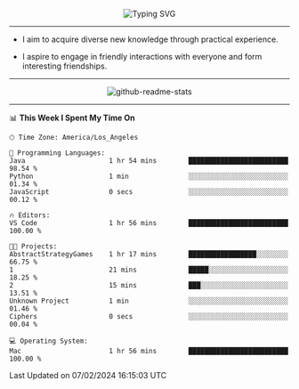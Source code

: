 <p align="center">
  <img src="https://readme-typing-svg.demolab.com?font=Fira+Code&weight=500&size=32&duration=2500&pause=1600&center=true&vCenter=true&random=false&width=1024&height=64&lines=Hi+there+%F0%9F%91%8B;I'm+delighted+you+could+make+it+here+%F0%9F%8E%89;I'm+Harry%2C+a+college+student+still+finding+my+way" alt="Typing SVG" />
</p>


---


- I aim to acquire diverse new knowledge through practical experience.

- I aspire to engage in friendly interactions with everyone and form interesting friendships.


---


<p align="center">
  <img src="https://github-readme-stats.vercel.app/api?username=Harry-Jing&show_icons=true" alt="github-readme-stats"/>
</p>


---

<!--START_SECTION:waka-->
📊 **This Week I Spent My Time On** 

```text
🕑︎ Time Zone: America/Los_Angeles

💬 Programming Languages: 
Java                     1 hr 54 mins        █████████████████████████   98.54 % 
Python                   1 min               ░░░░░░░░░░░░░░░░░░░░░░░░░   01.34 % 
JavaScript               0 secs              ░░░░░░░░░░░░░░░░░░░░░░░░░   00.12 % 

🔥 Editors: 
VS Code                  1 hr 56 mins        █████████████████████████   100.00 % 

🐱‍💻 Projects: 
AbstractStrategyGames    1 hr 17 mins        █████████████████░░░░░░░░   66.75 % 
1                        21 mins             █████░░░░░░░░░░░░░░░░░░░░   18.25 % 
2                        15 mins             ███░░░░░░░░░░░░░░░░░░░░░░   13.51 % 
Unknown Project          1 min               ░░░░░░░░░░░░░░░░░░░░░░░░░   01.46 % 
Ciphers                  0 secs              ░░░░░░░░░░░░░░░░░░░░░░░░░   00.04 % 

💻 Operating System: 
Mac                      1 hr 56 mins        █████████████████████████   100.00 % 
```


 Last Updated on 07/02/2024 16:15:03 UTC
<!--END_SECTION:waka-->
